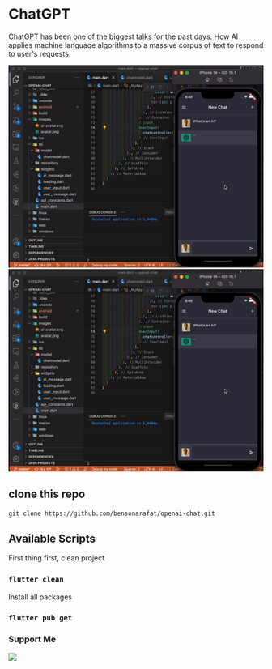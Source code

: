 # ChatGPT 

ChatGPT has been one of the biggest talks for the past days.
How Al applies machine language algorithms to a massive corpus of text to respond to user's requests.

![ScreenShot](/recording/record1.gif)
![ScreenShot](/recording/record1.gif)

## clone this repo

```
git clone https://github.com/bensonarafat/openai-chat.git
```

## Available Scripts

First thing first, clean project 
### `flutter clean` 

Install all packages
### `flutter pub get`
### Support Me

<a href="https://www.buymeacoffee.com/bensonarafat"><img src="https://cdn.buymeacoffee.com/buttons/v2/default-yellow.png" width="200" /></a>